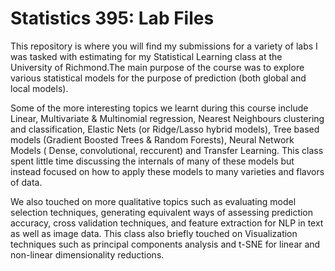 # Statistics 395: Lab Files

This repository is where you will find my submissions for a variety of labs
I was tasked with estimating for my Statistical Learning class at the 
University of Richmond.The main purpose of the course was to explore various 
statistical models for the purpose of prediction (both global and local models). 

Some of the more interesting topics we learnt during this course include
Linear, Multivariate & Multinomial regression, Nearest Neighbours clustering
and classification, Elastic Nets (or Ridge/Lasso hybrid models), Tree based
models (Gradient Boosted Trees & Random Forests), Neural Network Models (
Dense, convolutional, reccurent) and Transfer Learning. This class spent little time 
discussing the internals of many of these models but instead focused on how 
to apply these models to many varieties and flavors of data. 

We also touched on more qualitative topics such as evaluating model selection
techniques, generating equivalent ways of assessing prediction accuracy, 
cross validation techniques, and feature extraction for NLP in text as 
well as image data. This class also briefly touched on Visualization techniques
such as principal components analysis and t-SNE for linear and non-linear 
dimensionality reductions. 
